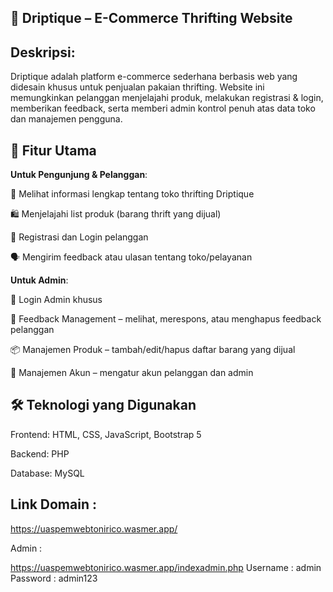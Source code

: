 ## 🧥 Driptique – E-Commerce Thrifting Website
## Deskripsi:
Driptique adalah platform e-commerce sederhana berbasis web yang didesain khusus untuk penjualan pakaian thrifting. Website ini memungkinkan pelanggan menjelajahi produk, melakukan registrasi & login, memberikan feedback, serta memberi admin kontrol penuh atas data toko dan manajemen pengguna.

## 🚀 Fitur Utama
**Untuk Pengunjung & Pelanggan**:

👀 Melihat informasi lengkap tentang toko thrifting Driptique

🛍️ Menjelajahi list produk (barang thrift yang dijual)

🔐 Registrasi dan Login pelanggan

🗣️ Mengirim feedback atau ulasan tentang toko/pelayanan

**Untuk Admin**:

🔑 Login Admin khusus

💬 Feedback Management – melihat, merespons, atau menghapus feedback pelanggan

📦 Manajemen Produk – tambah/edit/hapus daftar barang yang dijual

👥 Manajemen Akun – mengatur akun pelanggan dan admin

## 🛠️ Teknologi yang Digunakan
Frontend: HTML, CSS, JavaScript, Bootstrap 5

Backend: PHP 

Database: MySQL

## Link Domain :

https://uaspemwebtonirico.wasmer.app/

Admin :

https://uaspemwebtonirico.wasmer.app/indexadmin.php 
Username : admin Password : admin123
